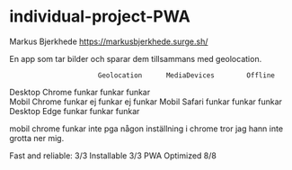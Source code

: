 # individual-project-PWA

Markus Bjerkhede
https://markusbjerkhede.surge.sh/

En app som tar bilder och sparar dem tillsammans med geolocation.

                          Geolocation      MediaDevices        Offline
Desktop Chrome	             funkar           funkar           funkar             
Mobil Chrome	             funkar ej        funkar ej          funkar
Mobil Safari	               funkar           funkar           funkar
Desktop Edge                 funkar           funkar           funkar

mobil chrome funkar inte pga någon inställning i chrome tror jag hann
inte grotta ner mig.

Fast and reliable: 3/3
Installable 3/3
PWA Optimized	8/8

